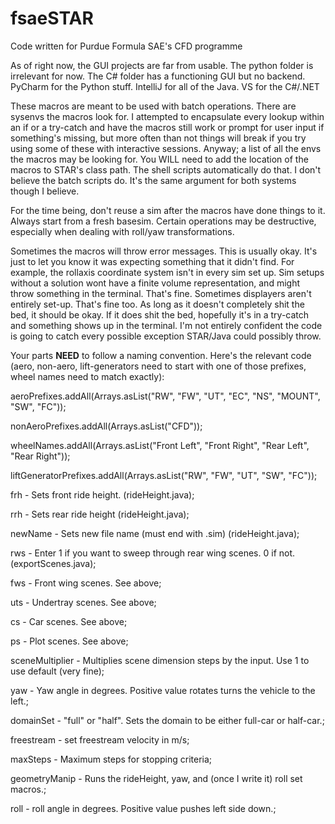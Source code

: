 # fsaeSTAR
Code written for Purdue Formula SAE's CFD programme

As of right now, the GUI projects are far from usable. The python folder is irrelevant for now. The C# folder has a functioning GUI but no backend. PyCharm for the Python stuff. IntelliJ for all of the Java. VS for the C#/.NET

These macros are meant to be used with batch operations. There are sysenvs the macros look for. I attempted to encapsulate every lookup within an if or a try-catch and have the macros still work or prompt for user input if something's missing, but more often than not things will break if you try using some of these with interactive sessions. Anyway; a list of all the envs the macros may be looking for. You WILL need to add the location of the macros to STAR's class path. The shell scripts automatically do that. I don't believe the batch scripts do. It's the same argument for both systems though I believe.

For the time being, don't reuse a sim after the macros have done things to it. Always start from a fresh basesim. Certain operations may be destructive, especially when dealing with roll/yaw transformations.

Sometimes the macros will throw error messages. This is usually okay. It's just to let you know it was expecting something that it didn't find. For example, the rollaxis coordinate system isn't in every sim set up. Sim setups without a solution wont have a finite volume representation, and might throw something in the terminal. That's fine. Sometimes displayers aren't entirely set-up. That's fine too. As long as it doesn't completely shit the bed, it should be okay. If it does shit the bed, hopefully it's in a try-catch and something shows up in the terminal. I'm not entirely confident the code is going to catch every possible exception STAR/Java could possibly throw.

Your parts ****NEED**** to follow a naming convention. Here's the relevant code (aero, non-aero, lift-generators need to start with one of those prefixes, wheel names need to match exactly):

aeroPrefixes.addAll(Arrays.asList("RW", "FW", "UT", "EC", "NS", "MOUNT", "SW", "FC"));

nonAeroPrefixes.addAll(Arrays.asList("CFD"));

wheelNames.addAll(Arrays.asList("Front Left", "Front Right", "Rear Left", "Rear Right"));

liftGeneratorPrefixes.addAll(Arrays.asList("RW", "FW", "UT", "SW", "FC"));


frh - Sets front ride height. (rideHeight.java);

rrh - Sets rear ride height (rideHeight.java);

newName - Sets new file name (must end with .sim) (rideHeight.java);

rws - Enter 1 if you want to sweep through rear wing scenes. 0 if not. (exportScenes.java);

fws - Front wing scenes. See above;

uts - Undertray scenes. See above;

cs - Car scenes. See above;

ps - Plot scenes. See above;

sceneMultiplier - Multiplies scene dimension steps by the input. Use 1 to use default (very fine);

yaw - Yaw angle in degrees. Positive value rotates turns the vehicle to the left.;

domainSet - "full" or "half". Sets the domain to be either full-car or half-car.;

freestream - set freestream velocity in m/s;

maxSteps - Maximum steps for stopping criteria;

geometryManip - Runs the rideHeight, yaw, and (once I write it) roll set macros.;

roll - roll angle in degrees. Positive value pushes left side down.;
